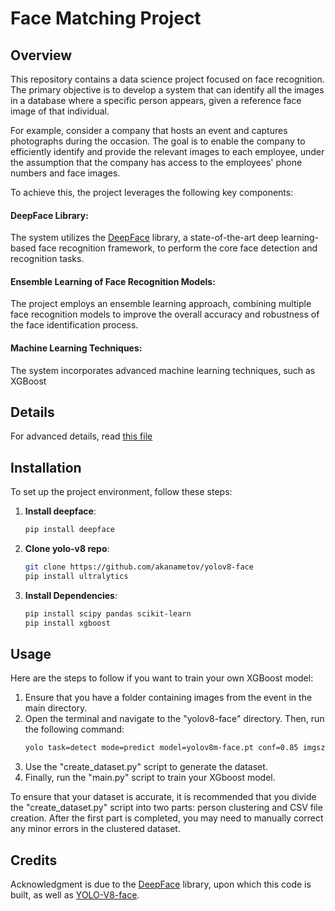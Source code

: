 # Face Matching Project

## Overview
This repository contains a data science project focused on face recognition. The primary objective is to develop a system that can identify all the images in a database where a specific person appears, given a reference face image of that individual.

For example, consider a company that hosts an event and captures photographs during the occasion. The goal is to enable the company to efficiently identify and provide the relevant images to each employee, under the assumption that the company has access to the employees' phone numbers and face images.

To achieve this, the project leverages the following key components:

#### DeepFace Library:
The system utilizes the [DeepFace](https://github.com/serengil/deepface)
 library, a state-of-the-art deep learning-based face recognition framework, to perform the core face detection and recognition tasks.

#### Ensemble Learning of Face Recognition Models: 
The project employs an ensemble learning approach, combining multiple face recognition models to improve the overall accuracy and robustness of the face identification process.

#### Machine Learning Techniques:
The system incorporates advanced machine learning techniques, such as XGBoost

## Details
For advanced details, read [this file](Face_Matching_Project.pdf)

## Installation
To set up the project environment, follow these steps:

 1. **Install deepface**: 
    ```sh
    pip install deepface
    ```

2. **Clone yolo-v8 repo**:
    ```sh
    git clone https://github.com/akanametov/yolov8-face
    pip install ultralytics
    ```

3. **Install Dependencies**:
   ```sh
   pip install scipy pandas scikit-learn
   pip install xgboost
    ```

## Usage

Here are the steps to follow if you want to train your own XGBoost model:

1. Ensure that you have a folder containing images from the event in the main directory.
2. Open the terminal and navigate to the "yolov8-face" directory. Then, run the following command:
   ```bash
   yolo task=detect mode=predict model=yolov8m-face.pt conf=0.85 imgsz=1280 line_width=1 max_det=1000 source=event_images save_crop=True
3. Use the "create_dataset.py" script to generate the dataset.
4. Finally, run the "main.py" script to train your XGboost model.

To ensure that your dataset is accurate, it is recommended that you divide the "create_dataset.py" script into two parts: person clustering and CSV file creation. After the first part is completed, you may need to manually correct any minor errors in the clustered dataset.

## Credits
Acknowledgment is due to the [DeepFace](https://github.com/serengil/deepface) library, upon which this code is built, as well as [YOLO-V8-face](https://github.com/akanametov/yolov8-face).
